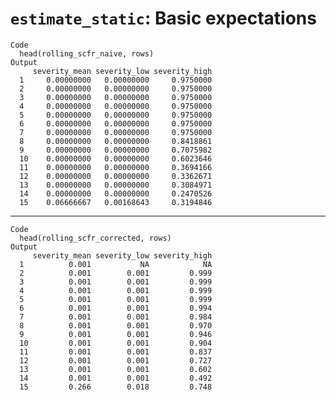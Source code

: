 # `estimate_static`: Basic expectations

    Code
      head(rolling_scfr_naive, rows)
    Output
         severity_mean severity_low severity_high
      1     0.00000000   0.00000000     0.9750000
      2     0.00000000   0.00000000     0.9750000
      3     0.00000000   0.00000000     0.9750000
      4     0.00000000   0.00000000     0.9750000
      5     0.00000000   0.00000000     0.9750000
      6     0.00000000   0.00000000     0.9750000
      7     0.00000000   0.00000000     0.9750000
      8     0.00000000   0.00000000     0.8418861
      9     0.00000000   0.00000000     0.7075982
      10    0.00000000   0.00000000     0.6023646
      11    0.00000000   0.00000000     0.3694166
      12    0.00000000   0.00000000     0.3362671
      13    0.00000000   0.00000000     0.3084971
      14    0.00000000   0.00000000     0.2470526
      15    0.06666667   0.00168643     0.3194846

---

    Code
      head(rolling_scfr_corrected, rows)
    Output
         severity_mean severity_low severity_high
      1          0.001           NA            NA
      2          0.001        0.001         0.999
      3          0.001        0.001         0.999
      4          0.001        0.001         0.999
      5          0.001        0.001         0.999
      6          0.001        0.001         0.994
      7          0.001        0.001         0.984
      8          0.001        0.001         0.970
      9          0.001        0.001         0.946
      10         0.001        0.001         0.904
      11         0.001        0.001         0.837
      12         0.001        0.001         0.727
      13         0.001        0.001         0.602
      14         0.001        0.001         0.492
      15         0.266        0.018         0.748

